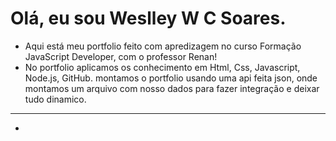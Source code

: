 # Olá, eu sou Weslley W C Soares.
- Aqui está meu portfolio feito com apredizagem no curso Formação JavaScript Developer, com o professor Renan!
- No portfolio aplicamos os conhecimento em Html, Css, Javascript, Node.js, GitHub. montamos o portfolio usando uma api feita json, onde montamos um arquivo com nosso dados para fazer integração e deixar tudo dinamico.


-----

- 